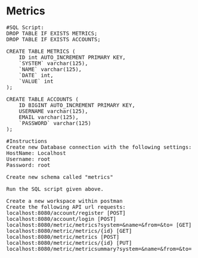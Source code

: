 # Metrics

<pre>
#SQL Script:
DROP TABLE IF EXISTS METRICS;
DROP TABLE IF EXISTS ACCOUNTS;

CREATE TABLE METRICS (
	ID int AUTO_INCREMENT PRIMARY KEY,
    `SYSTEM` varchar(125),
    `NAME` varchar(125),
    `DATE` int,
    `VALUE` int
);

CREATE TABLE ACCOUNTS (
	ID BIGINT AUTO_INCREMENT PRIMARY KEY,
    USERNAME varchar(125),
    EMAIL varchar(125),
    `PASSWORD` varchar(125)
);

#Instructions
Create new Database connection with the following settings:
HostName: Localhost
Username: root
Password: root

Create new schema called "metrics"

Run the SQL script given above.

Create a new workspace within postman
Create the following API url requests:
localhost:8080/account/register [POST]
localhost:8080/account/login [POST]
localhost:8080/metric/metrics?system=&name=&from=&to= [GET]
localhost:8080/metric/metrics/{id} [GET]
localhost:8080/metric/metrics [POST]
localhost:8080/metric/metrics/{id} [PUT]
localhost:8080/metric/metricsummary?system=&name=&from=&to= [GET]
</pre>
